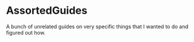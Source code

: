 # AssortedGuides
A bunch of unrelated guides on very specific things that I wanted to do and figured out how. 
